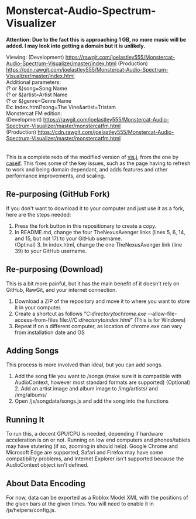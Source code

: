 # Monstercat-Audio-Spectrum-Visualizer
<b>Attention: Due to the fact this is approaching 1 GB, no more music will be added. I may look into getting a domain but it is unlikely.</b>

Viewing: 
(Development) https://rawgit.com/joelastley555/Monstercat-Audio-Spectrum-Visualizer/master/index.html
(Production) https://cdn.rawgit.com/joelastley555/Monstercat-Audio-Spectrum-Visualizer/master/index.html
<br>Additional parameters:
<br>(? or &)song=Song Name
<br>(? or &)artist=Artist Name
<br>(? or &)genre=Genre Name
<br>Ex: index.html?song=The Vine&artist=Tristam
<br>
Monstercat FM edition:
<br>(Development) https://rawgit.com/joelastley555/Monstercat-Audio-Spectrum-Visualizer/master/monstercatfm.html
<br>(Production) https://cdn.rawgit.com/joelastley555/Monstercat-Audio-Spectrum-Visualizer/master/monstercatfm.html
<br><br><br>
This is a complete redo of the modified version of [vis.j](https://github.com/TheNexusAvenger/vis.js), from the one by [caseif](https://github.com/caseif/vis.js). This fixes some of the key issues, such as the page having to refresh to work and being domain dependant, and adds features and other performance improvements, and scaling.

## Re-purposing (GitHub Fork)
If you don't want to download it to your computer and just use it as a fork, here are the steps needed:
1. Press the fork button in this repositionary to create a copy.<br>
2. In README.md, change the four TheNexusAvenger links (lines 5, 6, 14, and 15, but not 17) to your GitHub username.<br>
(Optinal) 3. In index.html, change the one TheNexusAvenger link (line 39) to your GitHub username. 

## Re-purposing (Download)
This is a bit more painful, but it has the main benefit of it doesn't rely on GitHub, RawGit, and your internet connection.
1. Download a ZIP of the repository and move it to where you want to store it in your computer.<br>
2. Create a shortcut as follows "C:<i>directorytochrome.exe</i> --allow-file-access-from-files file:///C:<i>directorytoindex.html</i>" (This is for Windows)<br>
3. Repeat if on a different computer, as location of chrome.exe can vary from installation date and OS

## Adding Songs
This process is more involved than ideal, but you can add songs.
1. Add the song file you want to /songs (make sure it is compatible with AudioContext, however most standard formats are supported)
(Optional) 2. Add an artist image and album image to /img/artists/ and /img/albums/ 
3. Open /js/songdata/songs.js and add the song into the functions

## Running It
To run this, a decent GPU/CPU is needed, depending if hardware acceleration is on or not. Running on low end computers and phones/tablets may have stutering (if so, zooming in should help). Google Chrome and Microsoft Edge are supported, Safari and Firefox may have some compatibility problems, and Internet Explorer isn't supported because the AudioContext object isn't defined.

## About Data Encoding
For now, data can be exported as a Roblox Model XML with the positions of the given bars at the given times. You will need to enable it in /js/helpers/config.js.
